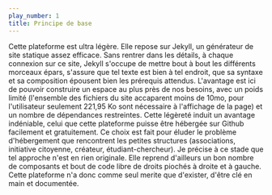 ```yaml
---
play_number: 1
title: Principe de base
---
```


Cette plateforme est ultra légère. Elle repose sur Jekyll, un générateur de site statique assez efficace. Sans rentrer dans les détails, à chaque connexion sur ce site, Jekyll s'occupe de mettre bout à bout les différents morceaux épars, s'assure que tel texte est bien à tel endroit, que sa syntaxe et sa composition épousent bien les prérequis attendus. 
L'avantage est ici de pouvoir construire un espace au plus près de nos besoins, avec un poids limité (l'ensemble des fichiers du site accaparent moins de 10mo, pour l'utilisateur seulement 221,95 Ko sont nécessaire à l'affichage de la page) et un nombre de dépendances restreintes.
Cette légèreté induit un avantage indéniable, celui que cette plateforme puisse être hébergée sur Github facilement et gratuitement. Ce choix est fait pour éluder le problème d'hébergement que rencontrent les petites structures (associations, initiative citoyenne, créateur, étudiant-chercheur).
Je précise à ce stade que tel approche n'est en rien originale. Elle reprend d'ailleurs un bon nombre de composants et bout de code libre de droits piochés à droite et à gauche. Cette plateforme n'a donc comme seul merite que d'exister, d'être clé en main et documentée.



<!-- TUTO 

Start by:	(3 dash, carriage return)
			play_number: 1
			title: Understand what people need
			(3 dash, carriage return)

h1:		#
h2:		##
h3:		###

a: 		[about the Blabla](https://blab.la)
ul: 	- Blabla
ol:		1. Blabla

Espace fine : 				&thinsp;
Espace fine insécable : 	&#8239;

-->
